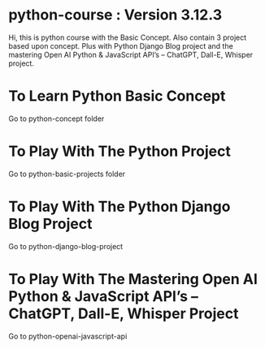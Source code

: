 # python-course : Version 3.12.3
Hi, this is python course with the Basic Concept. Also contain 3 project based upon concept. Plus with Python Django Blog project and the mastering Open AI Python & JavaScript API’s – ChatGPT, Dall-E, Whisper project.

# To Learn Python Basic Concept
Go to python-concept folder 

# To Play With The Python Project
Go to python-basic-projects folder

# To Play With The Python Django Blog Project
Go to python-django-blog-project

# To Play With The Mastering Open AI Python & JavaScript API’s – ChatGPT, Dall-E, Whisper Project
Go to python-openai-javascript-api
